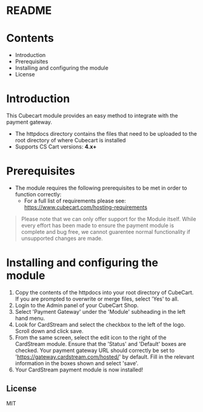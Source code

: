# README

# Contents

- Introduction
- Prerequisites
- Installing and configuring the module
- License

# Introduction

This Cubecart module provides an easy method to integrate with the payment gateway.
 - The httpdocs directory contains the files that need to be uploaded to the root directory of where Cubecart is installed
 - Supports CS Cart versions: **4.x+**

# Prerequisites

- The module requires the following prerequisites to be met in order to function correctly:
    - For a full list of requirements please see: https://www.cubecart.com/hosting-requirements

> Please note that we can only offer support for the Module itself. While every effort has been made to ensure the payment module is complete and bug free, we cannot guarentee normal functionality if unsupported changes are made.

# Installing and configuring the module

1. Copy the contents of the httpdocs into your root directory of CubeCart. If you are prompted to overwrite or merge files, select 'Yes' to all.
2. Login to the Admin panel of your CubeCart Shop.
3. Select 'Payment Gateway' under the 'Module' subheading in the left hand menu.
4. Look for CardStream and select the checkbox to the left of the logo. Scroll down and click save.
5. From the same screen, select the edit icon to the right of the CardStream module. Ensure that the 'Status' and 'Default' boxes are checked. Your payment gateway URL should correctly be set to 'https://gateway.cardstream.com/hosted/' by default. Fill in the relevant information in the boxes shown and select 'save'.
6. Your CardStream payment module is now installed!

License
----
MIT

